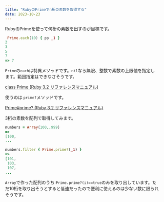 ```yaml
---
title: "RubyのPrimeでn桁の素数を取得する"
date: 2023-10-23
---
```


RubyのPrimeを使って何桁の素数を出すのが目標です。

```ruby
 Prime.each(10) { pp _1 }
2
3
5
7
=> 7
```

`Prime`の`each`は特異メソッドです。`nil`なら無限、整数で素数の上限値を指定します。範囲指定はできなさそうです。

[class Prime (Ruby 3.2 リファレンスマニュアル)](https://docs.ruby-lang.org/ja/latest/class/Prime.html)

使うのは `prime?`メソッドです。

[Prime#prime? (Ruby 3.2 リファレンスマニュアル)](https://docs.ruby-lang.org/ja/latest/method/Prime/i/prime=3f.html)

3桁の素数を配列で取得してみます。

```ruby
numbers = Array(100..999)
=>
[100,
...

numbers.filter { Prime.prime?(_1) }
=>
[101,
 103,
 107,
...
```

`Array`で作った配列のうち `Prime.prime?(i)==true`のみを取り出しています。ただ10桁を取り出そうとすると低速だったので便利に使えるのは少ない数に限られそうです。

